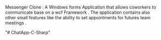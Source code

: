 Messenger Clone :
A Windows forms Application that allows coworkers to communicate base on a wcf Framework . 
The application contains also other small features like the ability to set appointments for 
futures team meetings .

"# ChatApp-C-Sharp" 
